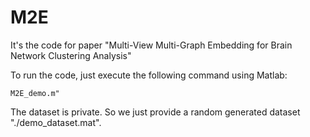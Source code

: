 # M2E
It's the code for paper "Multi-View Multi-Graph Embedding for Brain Network Clustering Analysis"

To run the code, just execute the following command using Matlab:
```
M2E_demo.m"
```

The dataset is private. So we just provide a random generated dataset "./demo_dataset.mat". 
